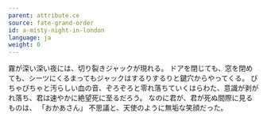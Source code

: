 ```yaml
---
parent: attribute.ce
source: fate-grand-order
id: a-misty-night-in-london
language: ja
weight: 0
---
```


霧が深い深い夜には、切り裂きジャックが現れる。
ドアを閉じても、窓を閉めても、シーツにくるまってもジャックはするりするりと鍵穴からやってくる。
びちゃびちゃと汚らしい血の音、ぞろぞろと零れ落ちていくはらわた、意識が剥がれ落ち、君は速やかに絶望死に至るだろう。
なのに君が、君が死ぬ間際に見るものは、
「おかあさん」
不思議と、天使のように無垢な笑顔だった。
